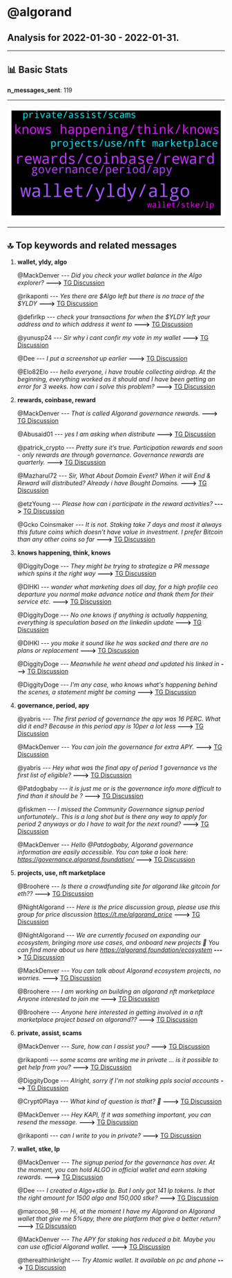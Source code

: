 # **@algorand**
 ## Analysis for **2022-01-30** - **2022-01-31**.

---

## 📊 **Basic Stats**

**n_messages_sent**: 119

---
![wordcloud](algorand_1Days_wordcloud.png)

---


## 🔝 **Top keywords and related messages**

1. **wallet, yldy, algo**

    @MackDenver --- *Did you check your wallet balance in the Algo explorer?* **--->** [TG Discussion](https://t.me/algorand/336119)

    @rikaponti --- *Yes there are $Algo left but there is no trace of the $YLDY* **--->** [TG Discussion](https://t.me/algorand/336120)

    @defirlkp --- *check your transactions for when the $YLDY left your address and to which address it went to* **--->** [TG Discussion](https://t.me/algorand/336121)

    @yunusp24 --- *Sir why i cant confir my vote in my wallet* **--->** [TG Discussion](https://t.me/algorand/336236)

    @Dee --- *I put a screenshot up earlier* **--->** [TG Discussion](https://t.me/algorand/336203)

    @Elo82Elo --- *hello everyone, i have trouble collecting airdrop.  At the beginning, everything worked as it should and I have been getting an error for 3 weeks.  how can i solve this problem?* **--->** [TG Discussion](https://t.me/algorand/336139)

2. **rewards, coinbase, reward**

    @MackDenver --- *That is called Algorand governance rewards.* **--->** [TG Discussion](https://t.me/algorand/336142)

    @Abusaid01 --- *yes I am asking when distribute* **--->** [TG Discussion](https://t.me/algorand/336143)

    @patrick_crypto --- *Pretty sure it’s true.  Participation rewards end soon - only rewards are through governance.  Governance rewards are quarterly.* **--->** [TG Discussion](https://t.me/algorand/336089)

    @Mazharul72 --- *Sir, What About Domain Event? When it will End & Reward will distributed? Already i have Bought Domains.* **--->** [TG Discussion](https://t.me/algorand/336052)

    @etzYoung --- *Please how can i participate in the reward activities?* **--->** [TG Discussion](https://t.me/algorand/336145)

    @Gcko Coinsmaker --- *It is not. Staking take 7 days and most it always this future coins which doesn’t have value in investment. I prefer Bitcoin than any other coins so far* **--->** [TG Discussion](https://t.me/algorand/336094)

3. **knows happening, think, knows**

    @DiggityDoge --- *They might be trying to strategize a PR message which spins it the right way* **--->** [TG Discussion](https://t.me/algorand/336226)

    @DlHKl --- *wonder what marketing does all day, for a high profile ceo departure you normal make advance notice and thank them for their service etc.* **--->** [TG Discussion](https://t.me/algorand/336224)

    @DiggityDoge --- *No one knows if anything is actually happening, everything is speculation based on the linkedin update* **--->** [TG Discussion](https://t.me/algorand/336242)

    @DlHKl --- *you make it sound like he was sacked and there are no plans or replacement* **--->** [TG Discussion](https://t.me/algorand/336239)

    @DiggityDoge --- *Meanwhile he went ahead and updated his linked in* **--->** [TG Discussion](https://t.me/algorand/336227)

    @DiggityDoge --- *I'm any case, who knows what's happening behind the scenes, a statement might be coming* **--->** [TG Discussion](https://t.me/algorand/336180)

4. **governance, period, apy**

    @yabris --- *The first period of governance the apy was 16 PERC. What did it end? Because in this period apy is 10per a lot less* **--->** [TG Discussion](https://t.me/algorand/336056)

    @MackDenver --- *You can join the governance for extra APY.* **--->** [TG Discussion](https://t.me/algorand/336026)

    @yabris --- *Hey what was the final apy of period 1 governance vs the first list of eligible?* **--->** [TG Discussion](https://t.me/algorand/336018)

    @Patdogbaby --- *it is just me or is the governance info more difficult to find than it should be ?* **--->** [TG Discussion](https://t.me/algorand/336132)

    @fiskmen --- *I missed the Community Governance signup period unfortunately.. This is a long shot but is there any way to apply for period 2 anyways or do I have to wait for the next round?* **--->** [TG Discussion](https://t.me/algorand/336020)

    @MackDenver --- *Hello @Patdogbaby, Algorand governance information are easily accessible. You can take a look here: https://governance.algorand.foundation/* **--->** [TG Discussion](https://t.me/algorand/336134)

5. **projects, use, nft marketplace**

    @Broohere --- *Is there a crowdfunding site for algorand like gitcoin for eth??* **--->** [TG Discussion](https://t.me/algorand/335999)

    @NightAlgorand --- *Here is the price discussion group, please use this group for price discussion   https://t.me/algorand_price* **--->** [TG Discussion](https://t.me/algorand/336050)

    @NightAlgorand --- *We are currently focused on expanding our ecosystem, bringing more use cases, and onboard new projects 🙂 You can find more about us here https://algorand.foundation/ecosystem* **--->** [TG Discussion](https://t.me/algorand/335972)

    @MackDenver --- *You can talk about Algorand ecosystem projects, no worries.* **--->** [TG Discussion](https://t.me/algorand/336164)

    @Broohere --- *I am working on building an algorand nft marketplace   Anyone interested to join me* **--->** [TG Discussion](https://t.me/algorand/335994)

    @Broohere --- *Anyone here interested in getting involved in a nft marketplace project based on algorand??* **--->** [TG Discussion](https://t.me/algorand/336220)

6. **private, assist, scams**

    @MackDenver --- *Sure, how can I assist you?* **--->** [TG Discussion](https://t.me/algorand/336127)

    @rikaponti --- *some scams are writing me in private ... is it possible to get help from you?* **--->** [TG Discussion](https://t.me/algorand/336124)

    @DiggityDoge --- *Alright, sorry if I'm not stalking ppls social accounts* **--->** [TG Discussion](https://t.me/algorand/336179)

    @Crypt0Playa --- *What kind of question is that? 🤣* **--->** [TG Discussion](https://t.me/algorand/336048)

    @MackDenver --- *Hey KAPI, If it was something important, you can resend the message.* **--->** [TG Discussion](https://t.me/algorand/336162)

    @rikaponti --- *can I write to you in private?* **--->** [TG Discussion](https://t.me/algorand/336128)

7. **wallet, stke, lp**

    @MackDenver --- *The signup period for the governance has over. At the moment, you can hold ALGO in official wallet and earn staking rewards.* **--->** [TG Discussion](https://t.me/algorand/336146)

    @Dee --- *I created a Algo+stke lp. But I only got 141 lp tokens. Is that the right amount for 1500 algo and 150,000 stke?* **--->** [TG Discussion](https://t.me/algorand/336221)

    @marcooo_98 --- *Hi, at the moment I have my Algorand on Algorand wallet that give me 5%apy, there are platform that give a better return?* **--->** [TG Discussion](https://t.me/algorand/336025)

    @MackDenver --- *The APY for staking has reduced a bit. Maybe you can use official Algorand wallet.* **--->** [TG Discussion](https://t.me/algorand/336002)

    @therealthinkright --- *Try Atomic wallet. It available on pc and phone* **--->** [TG Discussion](https://t.me/algorand/335946)

